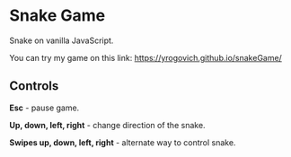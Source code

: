 # Snake Game
Snake on vanilla JavaScript.

You can try my game on this link: https://yrogovich.github.io/snakeGame/

## Controls
**Esc** - pause game.

**Up, down, left, right** - change direction of the snake.

**Swipes up, down, left, right** - alternate way to control snake.
